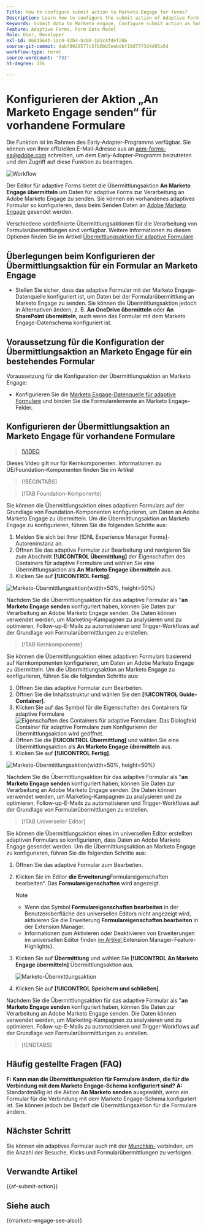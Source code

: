 ```yaml
---
Title: How to configure submit action to Marketo Engage for forms?
Description: Learn how to configure the submit action of Adaptive Form to send data to Marketo Engage.
Keywords: Submit data to Marketo engage, Configure submit action as Submit to Marketo Engage
Feature: Adaptive Forms, Form Data Model
Role: User, Developer
exl-id: 0683564b-1ac4-42b4-bc08-101c4fdef286
source-git-commit: dabf8029577c5fb6bb5eebdbf10d77f3d4d95a5d
workflow-type: tm+mt
source-wordcount: '733'
ht-degree: 15%

---
```


# Konfigurieren der Aktion „An Marketo Engage senden“ für vorhandene Formulare

<span class="preview"> Die Funktion ist im Rahmen des Early-Adopter-Programms verfügbar. Sie können von Ihrer offiziellen E-Mail-Adresse aus an aem-forms-ea@adobe.com schreiben, um dem Early-Adopter-Programm beizutreten und den Zugriff auf diese Funktion zu beantragen. </span>

![Workflow](/help/forms/assets/workflow-marketo-3.png)

Der Editor für adaptive Forms bietet die Übermittlungsaktion **An Marketo Engage übermitteln** um Daten für adaptive Forms zur Verarbeitung an Adobe Marketo Engage zu senden. Sie können ein vorhandenes adaptives Formular so konfigurieren, dass beim Senden Daten an [Adobe Marketo Engage](https://experienceleague.adobe.com/en/docs/marketo/using/home) gesendet werden.

Verschiedene vordefinierte Übermittlungsaktionen für die Verarbeitung von Formularübermittlungen sind verfügbar. Weitere Informationen zu diesen Optionen finden Sie im Artikel [Übermittlungsaktion für adaptive Formulare](/help/forms/configure-submit-actions-core-components.md).

## Überlegungen beim Konfigurieren der Übermittlungsaktion für ein Formular an Marketo Engage

* Stellen Sie sicher, dass das adaptive Formular mit der Marketo Engage-Datenquelle konfiguriert ist, um Daten bei der Formularübermittlung an Marketo Engage zu senden. Sie können die Übermittlungsaktion jedoch in Alternativen ändern, z. B. **An OneDrive übermitteln** oder **An SharePoint übermitteln**, auch wenn das Formular mit dem Marketo Engage-Datenschema konfiguriert ist.

## Voraussetzung für die Konfiguration der Übermittlungsaktion an Marketo Engage für ein bestehendes Formular

Voraussetzung für die Konfiguration der Übermittlungsaktion an Marketo Engage:

* Konfigurieren Sie die [Marketo Engage-Datenquelle für adaptive Formulare](/help/forms/use-marketo-engage-data-source-in-form.md) und binden Sie die Formularelemente an Marketo Engage-Felder.

## Konfigurieren der Übermittlungsaktion an Marketo Engage für vorhandene Formulare

>[!VIDEO](https://video.tv.adobe.com/v/3442866/submit-action-marketo-engage-marketo-aem-aem-forms-engage)

<span> Dieses Video gilt nur für Kernkomponenten. Informationen zu UE/Foundation-Komponenten finden Sie im Artikel</span>


>[!BEGINTABS]

>[!TAB Foundation-Komponente]

Sie können die Übermittlungsaktion eines adaptiven Formulars auf der Grundlage von Foundation-Komponenten konfigurieren, um Daten an Adobe Marketo Engage zu übermitteln. Um die Übermittlungsaktion an Marketo Engage zu konfigurieren, führen Sie die folgenden Schritte aus:

1. Melden Sie sich bei Ihrer [!DNL Experience Manager Forms]-Autoreninstanz an.
1. Öffnen Sie das adaptive Formular zur Bearbeitung und navigieren Sie zum Abschnitt **[!UICONTROL Übermittlung]** der Eigenschaften des Containers für adaptive Formulare und wählen Sie eine Übermittlungsaktion als **An Marketo Engage übermitteln** aus.
1. Klicken Sie auf **[!UICONTROL Fertig]**.

![Marketo-Übermittlungsaktion](/help/forms/assets/marketo-engage-submit-action-af.png){width=50%, height=50%}

Nachdem Sie die Übermittlungsaktion für das adaptive Formular als &quot;**an Marketo Engage senden** konfiguriert haben, können Sie Daten zur Verarbeitung an Adobe Marketo Engage senden. Die Daten können verwendet werden, um Marketing-Kampagnen zu analysieren und zu optimieren, Follow-up-E-Mails zu automatisieren und Trigger-Workflows auf der Grundlage von Formularübermittlungen zu erstellen.

>[!TAB Kernkomponente]

Sie können die Übermittlungsaktion eines adaptiven Formulars basierend auf Kernkomponenten konfigurieren, um Daten an Adobe Marketo Engage zu übermitteln. Um die Übermittlungsaktion an Marketo Engage zu konfigurieren, führen Sie die folgenden Schritte aus:

1. Öffnen Sie das adaptive Formular zum Bearbeiten.
1. Öffnen Sie die Inhaltsstruktur und wählen Sie den **[!UICONTROL Guide-Container]**.
1. Klicken Sie auf das Symbol für die Eigenschaften des Containers für adaptive Formulare ![Eigenschaften des Containers für adaptive Formulare](/help/forms/assets/configure-icon.svg). Das Dialogfeld Container für adaptive Formulare zum Konfigurieren der Übermittlungsaktion wird geöffnet.
1. Öffnen Sie die **[!UICONTROL Übermittlung]** und wählen Sie eine Übermittlungsaktion als **An Marketo Engage übermitteln** aus.
1. Klicken Sie auf **[!UICONTROL Fertig]**.

![Marketo-Übermittlungsaktion](/help/forms/assets/marketo-engage-submit-action.png){width=50%, height=50%}

Nachdem Sie die Übermittlungsaktion für das adaptive Formular als &quot;**an Marketo Engage senden** konfiguriert haben, können Sie Daten zur Verarbeitung an Adobe Marketo Engage senden. Die Daten können verwendet werden, um Marketing-Kampagnen zu analysieren und zu optimieren, Follow-up-E-Mails zu automatisieren und Trigger-Workflows auf der Grundlage von Formularübermittlungen zu erstellen.

>[!TAB Universeller Editor]

Sie können die Übermittlungsaktion eines im universellen Editor erstellten adaptiven Formulars so konfigurieren, dass Daten an Adobe Marketo Engage gesendet werden. Um die Übermittlungsaktion an Marketo Engage zu konfigurieren, führen Sie die folgenden Schritte aus:

1. Öffnen Sie das adaptive Formular zum Bearbeiten.
1. Klicken Sie im Editor **die Erweiterung**&#x200B;Formulareigenschaften bearbeiten“.
Das **Formulareigenschaften** wird angezeigt.

   >[!NOTE]
   >
   > * Wenn das Symbol **Formulareigenschaften bearbeiten** in der Benutzeroberfläche des universellen Editors nicht angezeigt wird, aktivieren Sie die Erweiterung **Formulareigenschaften bearbeiten** in der Extension Manager.
   > * Informationen zum Aktivieren oder Deaktivieren von Erweiterungen im universellen Editor finden [ im Artikel ](https://developer.adobe.com/uix/docs/extension-manager/feature-highlights/#enablingdisabling-extensions)Extension Manager-Feature-Highlights&rbrace;.

1. Klicken Sie auf **Übermittlung** und wählen Sie **[!UICONTROL An Marketo Engage übermitteln]** Übermittlungsaktion aus.

   ![Marketo-Übermittlungsaktion](/help/forms/assets/marketo-engage-submit-action-ue.png)

1. Klicken Sie auf **[!UICONTROL Speichern und schließen]**.

Nachdem Sie die Übermittlungsaktion für das adaptive Formular als &quot;**an Marketo Engage senden** konfiguriert haben, können Sie Daten zur Verarbeitung an Adobe Marketo Engage senden. Die Daten können verwendet werden, um Marketing-Kampagnen zu analysieren und zu optimieren, Follow-up-E-Mails zu automatisieren und Trigger-Workflows auf der Grundlage von Formularübermittlungen zu erstellen.

>[!ENDTABS]

## Häufig gestellte Fragen (FAQ)

**F: Kann man die Übermittlungsaktion für Formulare ändern, die für die Verbindung mit dem Marketo Engage-Schema konfiguriert sind?**
**A:** Standardmäßig ist die Aktion **An Marketo senden** ausgewählt, wenn ein Formular für die Verbindung mit dem Marketo Engage-Schema konfiguriert ist. Sie können jedoch bei Bedarf die Übermittlungsaktion für die Formulare ändern.

## Nächster Schritt

Sie können ein adaptives Formular auch mit der [Munchkin-](https://experienceleague.adobe.com/en/docs/marketo/using/product-docs/administration/setup/munchkin) verbinden, um die Anzahl der Besuche, Klicks und Formularübermittlungen zu verfolgen.

## Verwandte Artikel

{{af-submit-action}}

## Siehe auch

{{marketo-engage-see-also}}
